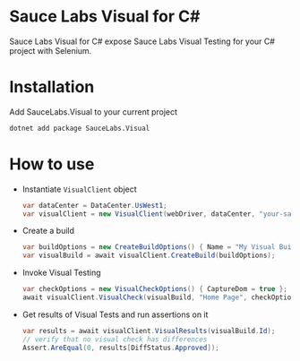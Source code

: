 # Sauce Labs Visual for C#

Sauce Labs Visual for C# expose Sauce Labs Visual Testing for your C# project with Selenium.

# Installation

Add SauceLabs.Visual to your current project
```sh
dotnet add package SauceLabs.Visual
```

# How to use

- Instantiate `VisualClient` object
  ```csharp
  var dataCenter = DataCenter.UsWest1;
  var visualClient = new VisualClient(webDriver, dataCenter, "your-sauce-username", "your-sauce-access-key");
  ```

- Create a build
  ```csharp
  var buildOptions = new CreateBuildOptions() { Name = "My Visual Build" };
  var visualBuild = await visualClient.CreateBuild(buildOptions);
  ```

- Invoke Visual Testing
  ```csharp
  var checkOptions = new VisualCheckOptions() { CaptureDom = true };
  await visualClient.VisualCheck(visualBuild, "Home Page", checkOptions);
  ```

- Get results of Visual Tests and run assertions on it
  ```csharp
  var results = await visualClient.VisualResults(visualBuild.Id);
  // verify that no visual check has differences
  Assert.AreEqual(0, results[DiffStatus.Approved]);
  ```
